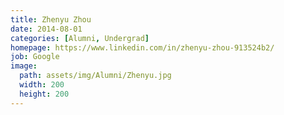 ```yaml
---
title: Zhenyu Zhou 
date: 2014-08-01
categories: [Alumni, Undergrad]
homepage: https://www.linkedin.com/in/zhenyu-zhou-913524b2/
job: Google
image:
  path: assets/img/Alumni/Zhenyu.jpg
  width: 200
  height: 200
---
```


